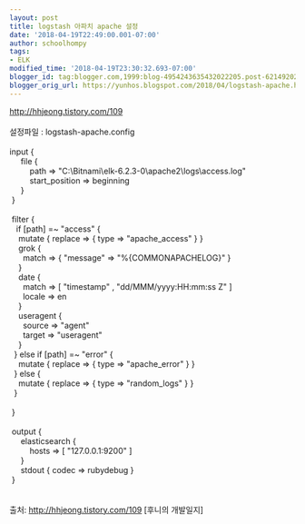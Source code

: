 ```yaml
---
layout: post
title: logstash 아파치 apache 설정
date: '2018-04-19T22:49:00.001-07:00'
author: schoolhompy
tags:
- ELK
modified_time: '2018-04-19T23:30:32.693-07:00'
blogger_id: tag:blogger.com,1999:blog-4954243635432022205.post-6214920256741516647
blogger_orig_url: https://yunhos.blogspot.com/2018/04/logstash-apache.html
---
```


http://hhjeong.tistory.com/109<br /><br />설정파일 : logstash-apache.config<br /><br />input {<br />&nbsp; &nbsp; &nbsp;file {<br />&nbsp; &nbsp; &nbsp; &nbsp; &nbsp;path =&gt; "C:\Bitnami\elk-6.2.3-0\apache2\logs\access.log"<br />&nbsp; &nbsp; &nbsp; &nbsp; &nbsp;start_position =&gt; beginning<br />&nbsp; &nbsp; &nbsp;}<br />&nbsp;}<br />&nbsp; &nbsp;<br />&nbsp;filter {<br />&nbsp; &nbsp;if [path] =~ "access" {<br />&nbsp; &nbsp; mutate { replace =&gt; { type =&gt; "apache_access" } }<br />&nbsp; &nbsp; grok {<br />&nbsp; &nbsp; &nbsp; match =&gt; { "message" =&gt; "%{COMMONAPACHELOG}" }<br />&nbsp; &nbsp; }<br />&nbsp; &nbsp; date {<br />&nbsp; &nbsp; &nbsp; match =&gt; [ "timestamp" , "dd/MMM/yyyy:HH:mm:ss Z" ]<br />&nbsp; &nbsp; &nbsp; locale =&gt; en<br />&nbsp; &nbsp; }<br />&nbsp; &nbsp; useragent {<br />&nbsp; &nbsp; &nbsp; source =&gt; "agent"<br />&nbsp; &nbsp; &nbsp; target =&gt; "useragent"<br />&nbsp; &nbsp; }<br />&nbsp; } else if [path] =~ "error" {<br />&nbsp; &nbsp; mutate { replace =&gt; { type =&gt; "apache_error" } }<br />&nbsp; } else {<br />&nbsp; &nbsp; mutate { replace =&gt; { type =&gt; "random_logs" } }<br />&nbsp; }<br /><br />&nbsp;}<br /><br />&nbsp;output {<br />&nbsp; &nbsp; &nbsp;elasticsearch {<br />&nbsp; &nbsp; &nbsp; &nbsp; &nbsp;hosts =&gt; [ "127.0.0.1:9200" ]<br />&nbsp; &nbsp; &nbsp;}&nbsp;<br />&nbsp; &nbsp; &nbsp;stdout { codec =&gt; rubydebug }<br />&nbsp;}<br /><br /><br />출처: http://hhjeong.tistory.com/109 [후니의 개발일지]